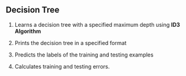 ## Decision Tree

1) Learns a decision tree with a specified maximum depth using **ID3 Algorithm**

2) Prints the decision tree in a specified format

3) Predicts the labels of the training and testing examples

4) Calculates training and testing errors.

